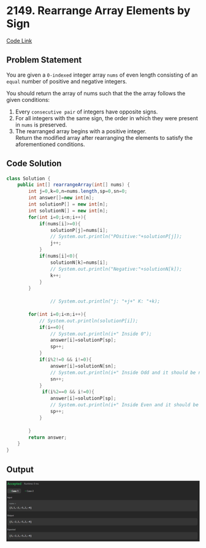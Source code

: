 # 2149. Rearrange Array Elements by Sign

[Code Link](https://leetcode.com/problems/rearrange-array-elements-by-sign/description/)

<!-- [Youtube Link](https://www.youtube.com/watch?v=usxn9PV6Fdo&ab_channel=Technosage) -->

## Problem Statement

You are given a `0-indexed` integer array `nums` of even length consisting of an `equal` number of positive and negative integers.

You should return the array of nums such that the the array follows the given conditions:

1. Every `consecutive pair` of integers have opposite signs.
2. For all integers with the same sign, the order in which they were present in `nums` is preserved.
3. The rearranged array begins with a positive integer.
   </br>Return the modified array after rearranging the elements to satisfy the aforementioned conditions.

## Code Solution

```java
class Solution {
    public int[] rearrangeArray(int[] nums) {
        int j=0,k=0,n=nums.length,sp=0,sn=0;
        int answer[]=new int[n];
        int solutionP[] = new int[n];
        int solutionN[] = new int[n];
        for(int i=0;i<n;i++){
            if(nums[i]>=0){
                solutionP[j]=nums[i];
                // System.out.println("POsitive:"+solutionP[j]);
                j++;
            }
            if(nums[i]<0){
                solutionN[k]=nums[i];
                // System.out.println("Negative:"+solutionN[k]);
                k++;
            }
        }

                // System.out.println("j: "+j+" K: "+k);

        for(int i=0;i<n;i++){
            // System.out.println(solutionP[i]);
            if(i==0){
                // System.out.println(i+" Inside 0");
                answer[i]=solutionP[sp];
                sp++;
            }
            if(i%2!=0 && i!=0){
                answer[i]=solutionN[sn];
                // System.out.println(i+" Inside Odd and it should be negative answer[i]: "+ answer[i]+" solutiojn[i]:"+solutionN[sn]);
                sn++;
            }
             if(i%2==0 && i!=0){
                answer[i]=solutionP[sp];
                // System.out.println(i+" Inside Even and it should be Positive answer[i]: "+ answer[i]+" solutiojn[i]:"+solutionP[sp]);
                sp++;
            }

        }
        return answer;
    }
}
```

## Output

![Output](image-43.png)
